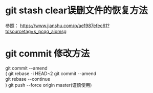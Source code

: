 

# git stash clear误删文件的恢复方法  

参照： https://www.jianshu.com/p/ae1987efec61?tdsourcetag=s_pcqq_aiomsg  

# git commit 修改方法  

git commit --amend  
(
git rebase -i HEAD~2 
git commit --amend  
git rebase --continue   
)
git push --force origin master(谨慎使用)
